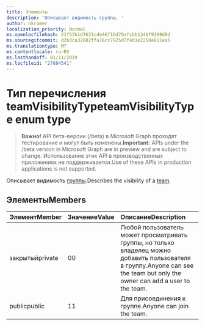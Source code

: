 ```yaml
---
title: Элементы
description: 'Описывает видимость группы. '
author: nkramer
localization_priority: Normal
ms.openlocfilehash: 21f53b1d7631cde46f1bd70afcbb1346f9199d9d
ms.sourcegitcommit: d2b3ca32602ffa76cc7925d7f4d1e2258e611ea5
ms.translationtype: MT
ms.contentlocale: ru-RU
ms.lasthandoff: 01/11/2019
ms.locfileid: "27884541"
---
```

# <a name="teamvisibilitytype-enum-type"></a><span data-ttu-id="66a9a-103">Тип перечисления teamVisibilityType</span><span class="sxs-lookup"><span data-stu-id="66a9a-103">teamVisibilityType enum type</span></span>

> <span data-ttu-id="66a9a-104">**Важно!** API бета-версии (/beta) в Microsoft Graph проходят тестирование и могут быть изменены.</span><span class="sxs-lookup"><span data-stu-id="66a9a-104">**Important:** APIs under the /beta version in Microsoft Graph are in preview and are subject to change.</span></span> <span data-ttu-id="66a9a-105">Использование этих API в производственных приложениях не поддерживается.</span><span class="sxs-lookup"><span data-stu-id="66a9a-105">Use of these APIs in production applications is not supported.</span></span>

<span data-ttu-id="66a9a-106">Описывает видимость [группы](../resources/team.md).</span><span class="sxs-lookup"><span data-stu-id="66a9a-106">Describes the visibility of a [team](../resources/team.md).</span></span> 

## <a name="members"></a><span data-ttu-id="66a9a-107">Элементы</span><span class="sxs-lookup"><span data-stu-id="66a9a-107">Members</span></span>

| <span data-ttu-id="66a9a-108">Элемент</span><span class="sxs-lookup"><span data-stu-id="66a9a-108">Member</span></span> | <span data-ttu-id="66a9a-109">Значение</span><span class="sxs-lookup"><span data-stu-id="66a9a-109">Value</span></span>| <span data-ttu-id="66a9a-110">Описание</span><span class="sxs-lookup"><span data-stu-id="66a9a-110">Description</span></span> |
|:---------------|:--------|:----------|
|<span data-ttu-id="66a9a-111">закрытый</span><span class="sxs-lookup"><span data-stu-id="66a9a-111">private</span></span>|<span data-ttu-id="66a9a-112">0</span><span class="sxs-lookup"><span data-stu-id="66a9a-112">0</span></span>|<span data-ttu-id="66a9a-113">Любой пользователь может просматривать группы, но только владелец можно добавить пользователя в группу.</span><span class="sxs-lookup"><span data-stu-id="66a9a-113">Anyone can see the team but only the owner can add a user to the team.</span></span>|
|<span data-ttu-id="66a9a-114">public</span><span class="sxs-lookup"><span data-stu-id="66a9a-114">public</span></span>|<span data-ttu-id="66a9a-115">1</span><span class="sxs-lookup"><span data-stu-id="66a9a-115">1</span></span>|<span data-ttu-id="66a9a-116">Для присоединения к группе.</span><span class="sxs-lookup"><span data-stu-id="66a9a-116">Anyone can join the team.</span></span>|
